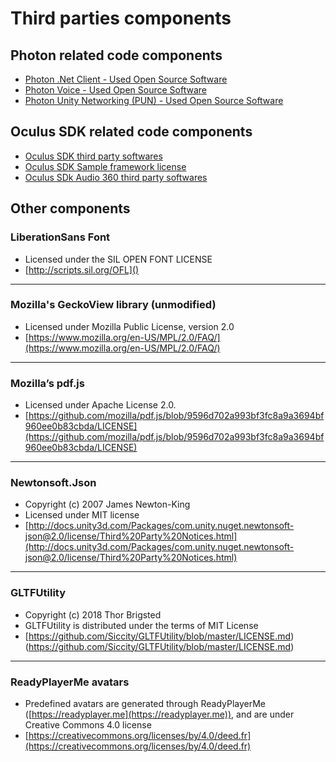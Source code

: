 # Third parties components
## Photon related code components

* [Photon .Net Client - Used Open Source Software](OSS-.NET_Client_SDKs.pdf) 
* [Photon Voice - Used Open Source Software](https://doc.photonengine.com/docs/content/OSS-Photon_Voice.pdf)
* [Photon Unity Networking (PUN) - Used Open Source Software](https://doc.photonengine.com/docs/content/OSS-PUN.pdf) 

## Oculus SDK related code components

* [Oculus SDK third party softwares](files/OculusSDK_NOTICE.txt)
* [Oculus SDK Sample framework license](files/SampleFramework_license.txt)
* [Oculus SDk Audio 360 third party softwares](files/Audio360_ThirdPartyNotices.txt)

## Other components
### LiberationSans Font
* Licensed under the SIL OPEN FONT LICENSE
* [http://scripts.sil.org/OFL]()
----------------------
### Mozilla's GeckoView library (unmodified)
* Licensed under Mozilla Public License, version 2.0
* [https://www.mozilla.org/en-US/MPL/2.0/FAQ/](https://www.mozilla.org/en-US/MPL/2.0/FAQ/)
----------------------
### Mozilla’s pdf.js
* Licensed under Apache License 2.0.
* [https://github.com/mozilla/pdf.js/blob/9596d702a993bf3fc8a9a3694bf960ee0b83cbda/LICENSE](https://github.com/mozilla/pdf.js/blob/9596d702a993bf3fc8a9a3694bf960ee0b83cbda/LICENSE) 
----------------------
### Newtonsoft.Json
* Copyright (c) 2007 James Newton-King
* Licensed under MIT license
* [http://docs.unity3d.com/Packages/com.unity.nuget.newtonsoft-json@2.0/license/Third%20Party%20Notices.html](http://docs.unity3d.com/Packages/com.unity.nuget.newtonsoft-json@2.0/license/Third%20Party%20Notices.html)
----------------------
### GLTFUtility
* Copyright (c) 2018 Thor Brigsted
* GLTFUtility is distributed under the terms of MIT License
* [https://github.com/Siccity/GLTFUtility/blob/master/LICENSE.md)(https://github.com/Siccity/GLTFUtility/blob/master/LICENSE.md)
----------------------
### ReadyPlayerMe avatars
* Predefined avatars are generated through ReadyPlayerMe ([https://readyplayer.me](https://readyplayer.me)), and are under Creative Commons 4.0 license
* [https://creativecommons.org/licenses/by/4.0/deed.fr](https://creativecommons.org/licenses/by/4.0/deed.fr)
